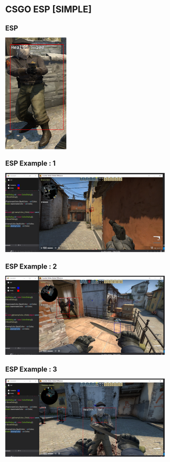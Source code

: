# CSGO ESP [SIMPLE]
## ESP
![alt text](https://github.com/Lufzy/CSGO-ESP/blob/master/4.PNG?raw=true)
## ESP Example : 1
![alt text](https://github.com/Lufzy/CSGO-ESP/blob/master/1.PNG?raw=true)
## ESP Example : 2
![alt text](https://github.com/Lufzy/CSGO-ESP/blob/master/2.PNG?raw=true)
## ESP Example : 3
![alt text](https://github.com/Lufzy/CSGO-ESP/blob/master/3.PNG?raw=true)
